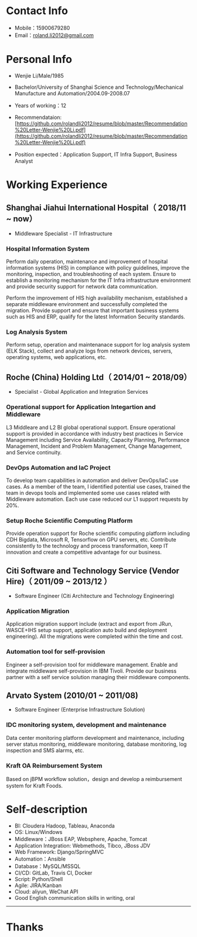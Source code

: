 # Contact Info

- Mobile：15900679280
- Email：roland.li2012@gmail.com


# Personal Info

 - Wenjie Li/Male/1985
 - Bachelor/University of Shanghai Science and Technology/Mechanical Manufacture and Automation/2004.09-2008.07
 - Years of working：12
 - Recommendataion: [https://github.com/rolandli2012/resume/blob/master/Recommendation%20Letter-Wenjie%20Li.pdf](https://github.com/rolandli2012/resume/blob/master/Recommendation%20Letter-Wenjie%20Li.pdf)

 - Position expected：Application Support, IT Infra Support, Business Analyst

# Working Experience

## Shanghai Jiahui International Hospital（ 2018/11 ~ now）
- Middleware Specialist - IT Infrastructure

### Hospital Information System
Perform daily operation, maintenance and improvement of hospital information systems (HIS) in compliance with policy guidelines, improve the monitoring, inspection, and troubleshooting of each system. Ensure to establish a monitoring mechanism for the IT Infra infrastructure environment and provide security support for network data communication.

Perform the improvement of HIS high availability mechanism, established a separate middleware environment and successfully completed the migration. Provide support and ensure that important business systems such as HIS and ERP, qualify for the latest Information Security standards.

### Log Analysis System
Perform setup, operation and maintenanace support for log analysis system (ELK Stack), collect and analyze logs from network devices, servers, operating systems, web applications, etc.

## Roche (China) Holding Ltd（ 2014/01 ~ 2018/09）
- Specialist - Global Application and Integration Services

### Operational support for Application Integartion and Middleware
L3 Middleare and L2 BI global operational support. Ensure operational support is provided in accordance with industry best practices in Service Management including Service Availability, Capacity Planning, Performance Management, Incident and Problem Management, Change Management, and Service continuity.

### DevOps Automation and IaC Project
To develop team capabilities in automation and deliver DevOps/IaC use cases. As a member of the team, I identified potential use cases, trained the team in devops tools and implemented some use cases related with Middleware automation.  Each use case reduced our L1 support requests by 20%. 

### Setup Roche Scientific Computing Platform
Provide operation support for Roche scientific computing platform including CDH Bigdata, Microsoft R, Tensorflow on GPU servers, etc. Contribute consistently to the technology and process transformation, keep IT innovation and create a competitive advantage for our business.

## Citi Software and Technology Service (Vendor Hire)（ 2011/09 ~ 2013/12 ）
- Software Engineer (Citi Architecture and Technology Engineering)

### Application Migration 
Application migration support include (extract and export from JRun, WASCE+IHS setup support, application auto build and deployment engineering). All the migrations were completed within the time and cost. 

### Automation tool for self-provision
Engineer a self-provision tool for middleware management. Enable and integrate middleware self-provision in IBM Tivoli. Provide our business partner with a self service solution managing their middleware components. 

## Arvato System (2010/01 ~ 2011/08)
- Software Engineer (Enterprise Infrastructure Solution)

###  IDC monitoring system, development and maintenance
Data center monitoring platform development and maintenance, including server status monitoring, middleware monitoring, database monitoring, log inspection and SMS alarms, etc.

### Kraft OA Reimbursement System
Based on jBPM workflow solution，design and develop a reimbursement system for Kraft Foods. 
    
# Self-description

- BI: Cloudera Hadoop, Tableau, Anaconda
- OS: Linux/Windows 
- Middleware：JBoss EAP, Websphere, Apache, Tomcat
- Application Integration: Webmethods, Tibco, JBoss JDV
- Web Framework: Django/SpringMVC
- Automation：Ansible
- Database：MySQL/MSSQL
- CI/CD: GitLab, Travis CI, Docker
- Script: Python/Shell
- Agile: JIRA/Kanban
- Cloud: aliyun, WeChat API
- Good English communication skills in writing, oral
      
---      
# Thanks
      
